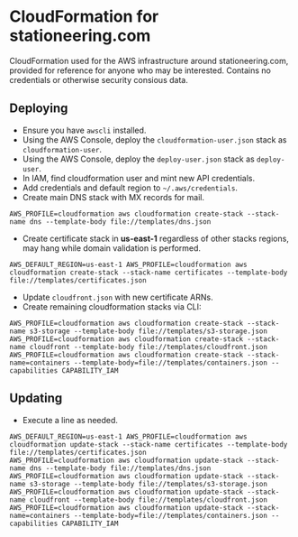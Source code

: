 # CloudFormation for stationeering.com

CloudFormation used for the AWS infrastructure around stationeering.com, provided for reference for anyone who may be interested. Contains no credentials or otherwise security consious data.

## Deploying

* Ensure you have `awscli` installed.
* Using the AWS Console, deploy the `cloudformation-user.json` stack as `cloudformation-user`. 
* Using the AWS Console, deploy the `deploy-user.json` stack as `deploy-user`. 
* In IAM, find cloudformation user and mint new API credentials.
* Add credentials and default region to `~/.aws/credentials`.
* Create main DNS stack with MX records for mail.
```
AWS_PROFILE=cloudformation aws cloudformation create-stack --stack-name dns --template-body file://templates/dns.json
```
* Create certificate stack in **us-east-1** regardless of other stacks regions, may hang while domain validation is performed.
```
AWS_DEFAULT_REGION=us-east-1 AWS_PROFILE=cloudformation aws cloudformation create-stack --stack-name certificates --template-body file://templates/certificates.json
```
* Update `cloudfront.json` with new certificate ARNs.
* Create remaining cloudformation stacks via CLI:
```
AWS_PROFILE=cloudformation aws cloudformation create-stack --stack-name s3-storage --template-body file://templates/s3-storage.json
AWS_PROFILE=cloudformation aws cloudformation create-stack --stack-name cloudfront --template-body file://templates/cloudfront.json
AWS_PROFILE=cloudformation aws cloudformation create-stack --stack-name=containers --template-body=file://templates/containers.json --capabilities CAPABILITY_IAM
```

## Updating

* Execute a line as needed.
```
AWS_DEFAULT_REGION=us-east-1 AWS_PROFILE=cloudformation aws cloudformation update-stack --stack-name certificates --template-body file://templates/certificates.json
AWS_PROFILE=cloudformation aws cloudformation update-stack --stack-name dns --template-body file://templates/dns.json
AWS_PROFILE=cloudformation aws cloudformation update-stack --stack-name s3-storage --template-body file://templates/s3-storage.json
AWS_PROFILE=cloudformation aws cloudformation update-stack --stack-name cloudfront --template-body file://templates/cloudfront.json
AWS_PROFILE=cloudformation aws cloudformation update-stack --stack-name=containers --template-body=file://templates/containers.json --capabilities CAPABILITY_IAM
```